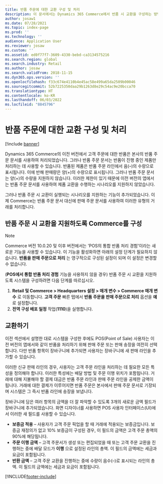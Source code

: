 ```yaml
---
title: 반품 주문에 대한 교환 구성 및 처리
description: 이 문서에서는 Dynamics 365 Commerce에서 반품 시 교환을 구성하는 방법에 대해 설명합니다.
author: josaw1
ms.date: 07/28/2021
ms.topic: index-page
ms.prod: ''
ms.technology: ''
audience: Application User
ms.reviewer: josaw
ms.custom: ''
ms.assetid: ed0f77f7-3609-4330-bebd-ca3134575216
ms.search.region: global
ms.search.industry: Retail
ms.author: josaw
ms.search.validFrom: 2018-11-15
ms.dyn365.ops.version: ''
ms.openlocfilehash: f33c674e4110b4e45ac58e499a65da2509b00046
ms.sourcegitcommit: 52b7225350daa29b1263d8e29c54ac9e20bcca70
ms.translationtype: HT
ms.contentlocale: ko-KR
ms.lasthandoff: 06/03/2022
ms.locfileid: "8845796"
---
```

# <a name="configure-and-process-an-exchange-on-a-return-order"></a>반품 주문에 대한 교환 구성 및 처리

[!include [banner](includes/banner.md)]

Dynamics 365 Commerce의 이전 버전에서 고객 주문에 대한 반품은 본사의 반품 주문 문서를 사용하여 처리되었습니다. 그러나 반품 주문 문서는 반품이 진행 중인 제품만 처리하는 데 사용할 수 있습니다. 반품된 제품은 반품 주문 라인에서 음(–)의 수량으로 표시됩니다. 이에 반해 판매량은 양(+)의 수량으로 표시됩니다. 그러나 반품 주문 문서는 양(+)의 수량을 지원하지 않습니다. 이러한 제한이 있기 때문에 이전 버전의 앱에서는 반품 주문 문서를 사용하여 제품 교환을 수행하는 시나리오를 지원하지 않았습니다.

그러나 반품 주문 시 교환이 실행되는 시나리오를 지원하는 기능이 추가되었습니다. 이제 Commerce는 반품 주문 문서 대신에 판매 주문 문서를 사용하여 이러한 유형의 거래를 처리합니다.

## <a name="configure-commerce-to-support-exchanges-on-return-orders"></a>반품 주문 시 교환을 지원하도록 Commerce를 구성

> [!NOTE]
> Commerce 버전 10.0.20 및 이후 버전에서는 'POS의 통합 반품 처리 경험'이라는 새로운 기능을 사용할 수 있습니다. 이 기능을 활성화하면 아래의 설정 단계가 필요하지 않습니다. **반품을 판매 주문으로 처리** 는 영구적으로 구성된 설정이 되며 이 설정은 변경할 수 없습니다.

(**POS에서 통합 반품 처리 경험** 기능을 사용하지 않을 경우) 반품 주문 시 교환을 지원하도록 시스템을 구성하려면 다음 단계를 따르십시오.

1. **Retail 및 Commerce \> Headquarters 설정 \> 매개 변수 \> Commerce 매개 변수** 로 이동합니다. **고객 주문** 빠른 탭에서 **반품 주문을 판매 주문으로 처리** 옵션을 **예** 로 설정합니다.
2. **전역 구성 배포 일정** 작업(**1110**)을 실행합니다.

## <a name="make-an-exchange"></a>교환하기

이전 섹션에서 설명한 대로 시스템을 구성한 후에도 POS(Point of Sale) 사용자는 이전 버전의 앱에서와 같이 반품을 처리하기 위해 판매 주문 또는 판매 송장을 여전히 선택합니다. 다만 반품 항목이 장바구니에 추가되면 사용자는 장바구니에 새 판매 라인을 추가할 수 있습니다.

이러한 신규 판매 라인의 경우, 사용자는 고객 주문 라인을 처리하는 데 필요한 모든 특성을 정의해야 합니다. 이러한 특성에는 배달 방법 및 주문 이행 위치가 포함됩니다. 거래에 대해 지불해야 할 결제 대금은 반품 주문 라인과 판매 주문 라인을 공제한 금액이 됩니다. 거래에 대한 결제가 이루어지면 반품 주문은 본사에서 판매 주문 문서로 기장되며 시스템은 그 즉시 반품 라인에 송장을 보냅니다.

장바구니에 담은 여러 항목의 금액을 더 잘 파악할 수 있도록 3개의 새로운 금액 필드가 장바구니에 추가되었습니다. 화면 디자이너를 사용하면 POS 사용자 인터페이스(UI)에서 이러한 새 필드를 사용할 수 있습니다.

- **보증금 적용** – 사용자가 고객 주문 픽업을 할 때 거래에 적용되는 보증금입니다. 보증금 재정의가 없고 10% 보증금이 구성된 경우, 이 필드의 금액은 고객 주문 총액의 90%에 해당됩니다.
- **주문 이행 금액** – 고객 주문서가 생성 또는 편집되었을 때 또는 고객 주문 교환을 진행하는 중에 배달 모드가 **이행** 으로 설정된 라인의 총액. 이 필드의 금액에는 세금과 요금이 포함됩니다.
- **반환 금액** – 고객 주문 교환을 진행하는 중에 수량이 음수(–)로 표시되는 라인의 총액. 이 필드의 금액에는 세금과 요금이 포함됩니다.


[!INCLUDE[footer-include](../includes/footer-banner.md)]
